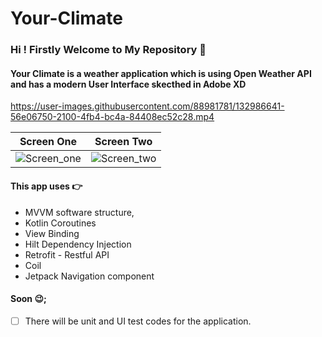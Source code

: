# Your-Climate
### Hi ! Firstly Welcome to My Repository :call_me_hand:
#### Your Climate is a weather application which is using Open Weather API and has a modern User Interface skecthed in Adobe XD 
https://user-images.githubusercontent.com/88981781/132986641-56e06750-2100-4fb4-bc4a-84408ec52c28.mp4

Screen One | Screen Two
---------- | ----------
![Screen_one](https://user-images.githubusercontent.com/88981781/132987004-36ee7ff8-9d9c-4a96-b4a0-ce10b2203d60.jpg) | ![Screen_two](https://user-images.githubusercontent.com/88981781/132987012-30e7a212-ca6c-4bd1-8c53-143502b10da2.jpg)

#### This app uses :point_right:
- MVVM software structure,
- Kotlin Coroutines
- View Binding
- Hilt Dependency Injection
- Retrofit - Restful API
- Coil
- Jetpack Navigation component 

#### Soon :wink:;
- [ ] There will be unit and UI test codes for the application.
